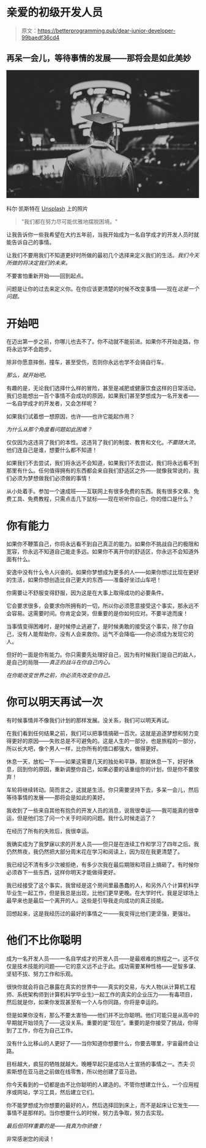 # 亲爱的初级开发人员

> 原文：<https://betterprogramming.pub/dear-junior-developer-99baedf36cd4>

## 再呆一会儿，等待事情的发展——那将会是如此美妙

![](img/c28453fa308daf25871cc3ab9d241860.png)

科尔·凯斯特在 [Unsplash](https://unsplash.com/@annadayadev/likes?utm_source=unsplash&utm_medium=referral&utm_content=creditCopyText) 上的照片

> "我们都在努力尽可能优雅地摆脱困境。"

让我告诉你一些我希望在大约五年前，当我开始成为一名自学成才的开发人员时就能告诉自己的事情。

让我们不要用我们不知道更好时所做的最初几个选择来定义我们的生活。*我们今天所做的将决定我们的未来。*

不要害怕重新开始——回到起点。

问题是让你的过去来定义你。在你应该更清楚的时候不改变事情——现在*这是一个问题。*

# 开始吧

在迈出第一步之前，你哪儿也去不了。你不动就不能前进。如果你不开始走路，你将永远学不会跑步。

除非你愿意摔倒，撞车，甚至受伤，否则你永远也学不会骑自行车。

*那么，就开始吧。*

有趣的是，无论我们选择什么样的冒险，甚至是减肥或健康饮食这样的日常活动，我们总能想出一百个事情不会成功的原因，如果我们甚至梦想成为一名开发者——一名自学成才的开发者，又会怎样呢？

如果我们试着想一想原因，也许——也许它能起作用？

*为什么从那个角度看问题如此困难？*

仅仅因为这违背了我们的本性。这违背了我们的制度、教育和文化。*不要随大流*，他们连自己是谁，想要什么都不知道！

如果我们不去尝试，我们将永远不会知道，如果我们不去尝试，我们将永远看不到那里有什么。任何值得拥有的东西都会来自我们舒适区之外——就像我常说的，我们必须为梦想做我们必须做的事情！

从小处着手。参加一个速成班——互联网上有很多免费的东西。我有很多文章、免费工具、免费教程，只需点击几下鼠标——现在听听你自己，你的借口是什么？

# 你有能力

如果你不鞭策自己，你将永远看不到自己真正的能力。如果你不挑战自己的极限和宽容，你永远不知道自己能走多远。如果你不离开你的舒适区，你永远不会知道外面有什么。

安逸中没有什么令人兴奋的。如果你梦想成为更多的人——如果你想过比现在更好的生活，如果你想创造比自己更大的东西——准备好坐过山车吧！

你需要让不舒服变得舒服，因为这是在大事上取得成功的必要条件。

它会要求很多，会要求你所拥有的一切，所以你必须愿意接受这个事实，那永远不会容易。这需要时间。你肯定会哭，但重要的是你如何应对。不要半途而废！

当事情变得困难时，是时候停止逃避了，是时候勇敢的接受这个事实，除了你自己，没有人能帮助你，没有人会来救你。运气不会降临——你必须成为发现它的人。

但好的一面是你有能力。你只需要先处理好自己，因为有时候我们是自己的敌人，是自己的局限——*真正的战斗在你自己内心。*

*在你能改变世界之前，你必须先改变你自己。*

# 你可以明天再试一次

有时候事情并不像我们计划的那样发展。没关系，我们可以明天再试。

在我们看到任何结果之前，我们可以把事情搞砸一百次。这就是追逐梦想和努力变得更好的原因——失败总是不可避免的。这是人生的一部分，也是旅程的一部分，所以长大吧，像个男人一样，比你所有的借口都强大，做得更好。

休息一天，放松一下——如果这需要几天的独处和平静，那就休息一下，好好休息，回到你的原因，重新调整你自己，如果必要的话重组你的计划，但是你不要放弃！

车轮将继续转动。简而言之，这就是生活。你只需要坚持下去，多呆一会儿，然后等待事情的发展——那将会是如此的美好。

我收到了一些来自其他有抱负的开发人员的消息，说我很幸运——我可能真的很幸运，但是他们忘了问一个关于时间的问题。我什么时候走运了？

在经历了所有的失败后，我很幸运。

我确实成为了我梦寐以求的开发人员——但只是在连续工作和学习了四年之后。我仍然熬夜，我仍然把大部分周末花在学习和阅读上，因为现在我更清楚了。

我已经记不清有多少次被拒绝，有多少次我在最后期限和项目上搞砸了。有时候你必须吞下一些东西，这样你明天才能做得更好。

我已经接受了这个事实，我曾经是这个房间里最愚蠢的人，和另外八个计算机科学毕业生一起工作，但是我总是出现，比他们更早更晚。在大学时代，我是足球场上最早来也是最后一个离开的人。这些是引导我走向成功的真正技能。

回想起来，这是我经历过的最好的事情之一——我变得比他们更坚强，更强壮。

# 他们不比你聪明

成为一名开发人员——一名自学成才的开发人员——是最艰难的旅程之一。这不仅仅是技术技能的问题——它的意义远不止于此。成功需要某种性格——足智多谋、坚韧不拔、努力工作和乐观。

很快你就会将自己暴露在真实的世界中——真实的交易，与大人物(从计算机工程师、系统架构师到计算机科学毕业生)一起工作的真实的企业压力——有毒项目，然后就是你，如果你发现甚至有一个人与你同路，你将是幸运的。

但是如果你没有，那么不要太害怕——他们并不比你聪明。他们可能只是从高中的早期就开始领先了——这没关系。重要的是“现在”。重要的是你接受了挑战，你得到了工作，你在为自己工作。

没有什么比移山的人更好了——当你知道你想要什么，你要去哪里，宇宙最终会让路。

目标越大，疯狂的牺牲就越大。晚睡早起只是成功人士宣扬的事情之一。杰夫·贝索斯想在亚马逊之前做在线零售，所以他创建了亚马逊。

你今天看到的一切都是由不比你聪明的人建造的。不管你想建立什么，一个应用程序或网站，学习工具，然后建立它们。

你不能梦想成为你想要的最好的人，然后选择回到床上，而不是起床让它发生——事情不是那样的。当你想要什么的时候，努力去争取，努力去实现。

*最后但同样重要的是——我真为你骄傲！*

非常感谢您的阅读！